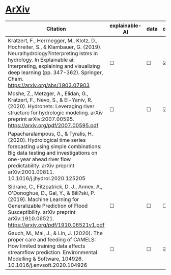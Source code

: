 # [ArXiv](https://arxiv.org/)


| Citation           | explainable-AI | data   | code | hybrid |   reviews  |
|--------------------|----------------|--------|------|--------|------------|
| Kratzert, F., Herrnegger, M., Klotz, D., Hochreiter, S., & Klambauer, G. (2019). Neuralhydrology?interpreting lstms in hydrology. In Explainable ai: Interpreting, explaining and visualizing deep learning (pp. 347-362). Springer, Cham. https://arxiv.org/abs/1903.07903 | &#9744;   | &#9744; | &#9745; | &#9744;  |  | 
| Moshe, Z., Metzger, A., Elidan, G., Kratzert, F., Nevo, S., & El-Yaniv, R. (2020). Hydronets: Leveraging river structure for hydrologic modeling. arXiv preprint arXiv:2007.00595. https://arxiv.org/pdf/2007.00595.pdf | &#9744;   | &#9744; | &#9745; | &#9744;  |  | 
| Papacharalampous, G., & Tyralis, H. (2020). Hydrological time series forecasting using simple combinations: Big data testing and investigations on one-year ahead river flow predictability. arXiv preprint arXiv:2001.00811. 10.1016/j.jhydrol.2020.125205
| Sidrane, C., Fitzpatrick, D. J., Annex, A., O'Donoghue, D., Gal, Y., & Bili?ski, P. (2019). Machine Learning for Generalizable Prediction of Flood Susceptibility. arXiv preprint arXiv:1910.06521. https://arxiv.org/pdf/1910.06521v1.pdf | &#9744;   | &#9744; | &#9744; | &#9744;  |  |
| Gauch, M., Mai, J., & Lin, J. (2020). The proper care and feeding of CAMELS: How limited training data affects streamflow prediction. Environmental Modelling & Software, 104926. 10.1016/j.envsoft.2020.104926 | &#9744;   | &#9744; | &#9745; | &#9744;  |  |
